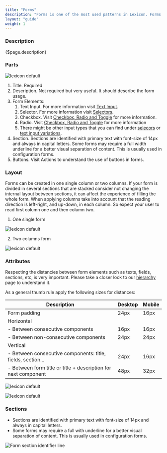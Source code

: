 ```yaml
---
title: "Forms"
description: "Forms is one of the most used patterns in Lexicon. Forms capture information from the user and transmits it to the system either to store, to produce an action or both at same time. Forms in Lexicon are defined to be full width."
layout: "guide"
weight: 1
---
```


### Description

{$page.description}

### Parts

![lexicon default](../../../images/lexiconDefault.png)

1. Title. Required
2. Description. Not required but very useful. It should describe the form usage.
3. Form Elements:
	1. Text Input. For more information visit [Text Input](./text_input.html). 
	2. Selector. For more information visit [Selectors](./selector.html). 
	3. Checkbox. Visit [Checkbox, Radio and Toggle](./radio_check_toggle.html) for more information. 	
	4. Radio. Visit [Checkbox, Radio and Toggle](./radio_check_toggle.html) for more information
	5. There might be other input types that you can find under [selecors](./selector.hmtl) or [text input variations](./text_input_variations.html).
4. Section.  Sections are identified with primary text with font-size of 14px and always in capital letters. Some forms may require a full width underline for a better visual separation of content. This is usually used in configuration forms.
5. Buttons. Visit Actions to understand the use of buttons in forms.


### Layout 
Forms can be created in one single column or two columns. If your form is divided in several sections that are stacked consider not changing the internal layout between sections, it can affect the experience of filling the whole form.
When applying columns take into account that the reading direction is left-right,  and up-down, in each column. So expect your user to read first column one and then column two.

1. One single form

![lexicon default](../../../images/lexiconDefault.png)

2. Two columns form

![lexicon default](../../../images/lexiconDefault.png)



### Attributes

Respecting the distancies between form elements such as texts, fields, sections, etc, is very important. Please take a closer look to our [hierarchy](./formsHierarchy.html) page to understand it.

As a general thumb rule apply the following sizes for distances:

| Description | Desktop | Mobile |
| --- | --- | --- | 
| Form padding | 24px | 16px |
| Horizontal |  |  |
| - Between consecutive components | 16px | 16px |
| - Between non-consecutive components | 24px | 24px |
| Vertical |  |  |
| - Between consecutive components: title, fields, section... | 24px | 16px |
| - Between form title or title + description for next component | 48px | 32px |

![lexicon default](../../../images/lexiconDefault.png)

![lexicon default](../../../images/lexiconDefault.png)


### Sections

* Sections are identified with primary text with font-size of 14px and always in capital letters.
* Some forms may require a full with underline for a better visual separation of content. This is usually used in configuration forms.

![Form section identifier line](../../../images/DividerTitle+Line.png)





